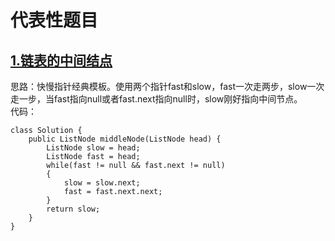 # 代表性题目

## [1.链表的中间结点](https://leetcode.cn/problems/middle-of-the-linked-list/description/)
思路：快慢指针经典模板。使用两个指针fast和slow，fast一次走两步，slow一次走一步，当fast指向null或者fast.next指向null时，slow刚好指向中间节点。  
代码：
```
class Solution {
    public ListNode middleNode(ListNode head) {
        ListNode slow = head;
        ListNode fast = head;
        while(fast != null && fast.next != null)
        {
            slow = slow.next;
            fast = fast.next.next;
        }
        return slow;
    }
}
```
